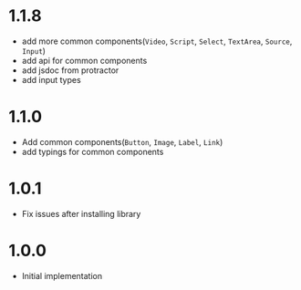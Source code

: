 # 1.1.8
- add more common components(`Video`, `Script`, `Select`, `TextArea`, `Source`, `Input`)
- add api for common components
- add jsdoc from protractor
- add input types
# 1.1.0
- Add common components(`Button`, `Image`, `Label`, `Link`)
- add typings for common components
# 1.0.1
- Fix issues after installing library
# 1.0.0
- Initial implementation